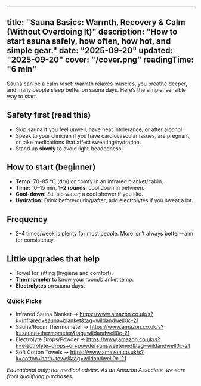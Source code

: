 <!-- /content/guides/sauna-basics.md -->
---
title: "Sauna Basics: Warmth, Recovery & Calm (Without Overdoing It)"
description: "How to start sauna safely, how often, how hot, and simple gear."
date: "2025-09-20"
updated: "2025-09-20"
cover: "/cover.png"
readingTime: "6 min"
---

Sauna can be a calm reset: warmth relaxes muscles, you breathe deeper, and many people sleep better on sauna days. Here’s the simple, sensible way to start.

## Safety first (read this)
- Skip sauna if you feel unwell, have heat intolerance, or after alcohol.
- Speak to your clinician if you have cardiovascular issues, are pregnant, or take medications that affect sweating/hydration.
- Stand up **slowly** to avoid light-headedness.

## How to start (beginner)
- **Temp:** 70–85 °C (dry) or comfy in an infrared blanket/cabin.
- **Time:** 10–15 min, **1–2 rounds**, cool down in between.
- **Cool-down:** Sit, sip water; a cool shower if you like.
- **Hydration:** Drink before/during/after; add electrolytes if you sweat a lot.

## Frequency
- 2–4 times/week is plenty for most people. More isn’t always better—aim for consistency.

## Little upgrades that help
- Towel for sitting (hygiene and comfort).
- **Thermometer** to know your room/blanket temp.
- **Electrolytes** on sauna days.

### Quick Picks
- Infrared Sauna Blanket → <https://www.amazon.co.uk/s?k=infrared+sauna+blanket&tag=wildandwell0c-21>
- Sauna/Room Thermometer → <https://www.amazon.co.uk/s?k=sauna+thermometer&tag=wildandwell0c-21>
- Electrolyte Drops/Powder → <https://www.amazon.co.uk/s?k=electrolyte+drops+or+powder+unsweetened&tag=wildandwell0c-21>
- Soft Cotton Towels → <https://www.amazon.co.uk/s?k=cotton+bath+towel&tag=wildandwell0c-21>

*Educational only; not medical advice. As an Amazon Associate, we earn from qualifying purchases.*
